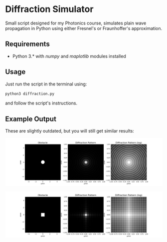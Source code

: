 # Diffraction Simulator
Small script designed for my Photonics course, simulates plain wave propagation in Python using either Fresnel's or Fraunhoffer's approximation. 

## Requirements

- Python 3.* with _numpy_ and _maplotlib_ modules installed 

## Usage

Just run the script in the terminal using:
  ```bash
  python3 diffraction.py
 ```
and follow the script's instructions.

## Example Output

These are slightly outdated, but you will still get similar results:

<p align="center"> 
<img src="examples/example1.png">
</p>

<p align="center"> 
<img src="examples/example2.png">
</p>
